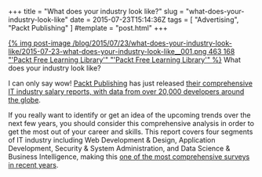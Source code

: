 +++
title = "What does your industry look like?"
slug = "what-does-your-industry-look-like"
date = 2015-07-23T15:14:36Z
tags = [ "Advertising", "Packt Publishing" ]
#template = "post.html"
+++

[{% img post-image /blog/2015/07/23/what-does-your-industry-look-like/2015-07-23-what-does-your-industry-look-like__001.png 463 168 "'Packt Free Learning Library'" "'Packt Free Learning Library'" %}](/blog/2015/07/23/what-does-your-industry-look-like/2015-07-23-what-does-your-industry-look-like__001.png)
<span class="post-image-title">What does your industry look like?</span>

I can only say wow! [Packt Publishing](https://www.packtpub.com/) has just released [their comprehensive IT industry salary reports, with data from over 20,000 developers around the globe](http://bit.ly/1TSIsRq).

If you really want to identify or get an idea of the upcoming trends over the next few years, you should consider this comprehensive analysis in order to get the most out of your career and skills. This report covers four segments of IT industry including Web Development & Design, Application Development, Security & System Administration, and Data Science & Business Intelligence, making this [one of the most comprehensive surveys in recent years](http://bit.ly/1TSIsRq).

<!-- more -->

